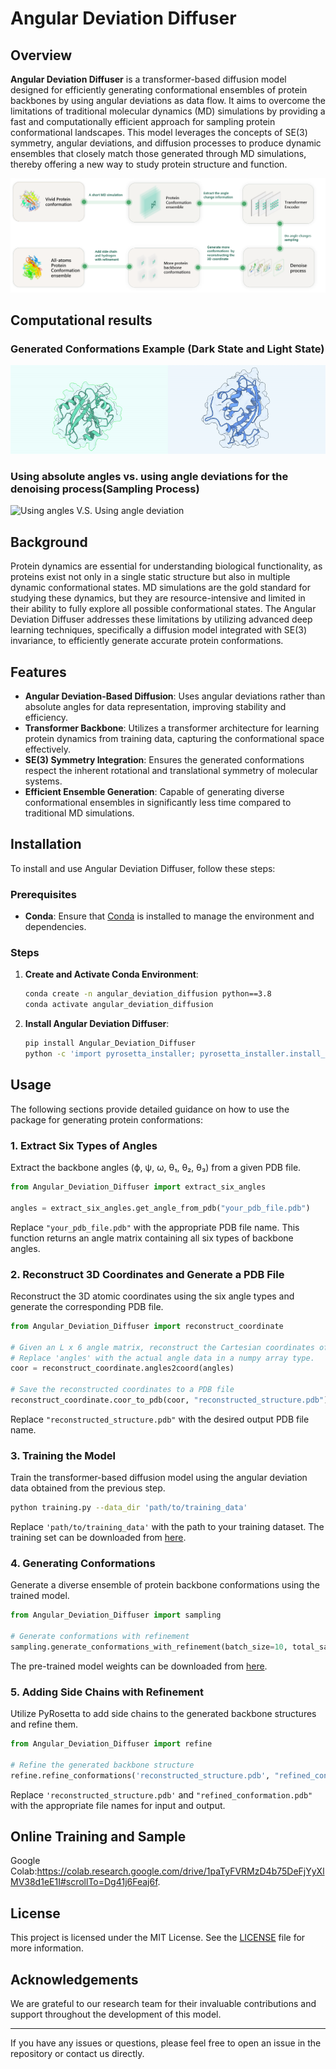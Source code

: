 # Angular Deviation Diffuser



## Overview

**Angular Deviation Diffuser** is a transformer-based diffusion model designed for efficiently generating conformational ensembles of protein backbones by using angular deviations as data flow. It aims to overcome the limitations of traditional molecular dynamics (MD) simulations by providing a fast and computationally efficient approach for sampling protein conformational landscapes. This model leverages the concepts of SE(3) symmetry, angular deviations, and diffusion processes to produce dynamic ensembles that closely match those generated through MD simulations, thereby offering a new way to study protein structure and function.



![Angular Deviation Diffuser Workflow](https://github.com/AlanYangYi/angular_deviation_diffuser/blob/2db3939e7b49b2c8b821c8dd9ac6b1210c9f8f50/Pictures/overview.png)

## Computational results

###  Generated Conformations Example (Dark State and Light State)
![Generated Conformations Example](https://github.com/AlanYangYi/angular_deviation_diffuser/blob/2db3939e7b49b2c8b821c8dd9ac6b1210c9f8f50/Pictures/Dark_and_light_generated_by_our_model.gif)

### Using absolute angles vs. using angle deviations for the denoising process(Sampling Process)
![Using angles V.S. Using angle deviation](https://github.com/AlanYangYi/angular_deviation_diffuser/blob/2db3939e7b49b2c8b821c8dd9ac6b1210c9f8f50/Pictures/angleVSanglechange.gif)


## Background

Protein dynamics are essential for understanding biological functionality, as proteins exist not only in a single static structure but also in multiple dynamic conformational states. MD simulations are the gold standard for studying these dynamics, but they are resource-intensive and limited in their ability to fully explore all possible conformational states. The Angular Deviation Diffuser addresses these limitations by utilizing advanced deep learning techniques, specifically a diffusion model integrated with SE(3) invariance, to efficiently generate accurate protein conformations.

## Features

- **Angular Deviation-Based Diffusion**: Uses angular deviations rather than absolute angles for data representation, improving stability and efficiency.
- **Transformer Backbone**: Utilizes a transformer architecture for learning protein dynamics from training data, capturing the conformational space effectively.
- **SE(3) Symmetry Integration**: Ensures the generated conformations respect the inherent rotational and translational symmetry of molecular systems.
- **Efficient Ensemble Generation**: Capable of generating diverse conformational ensembles in significantly less time compared to traditional MD simulations.

## Installation

To install and use Angular Deviation Diffuser, follow these steps:

### Prerequisites

- **Conda**: Ensure that [Conda](https://docs.conda.io/en/latest/miniconda.html) is installed to manage the environment and dependencies.

### Steps

1. **Create and Activate Conda Environment**:
   
   ```bash
   conda create -n angular_deviation_diffusion python==3.8
   conda activate angular_deviation_diffusion
   ```

2. **Install Angular Deviation Diffuser**:
   
   ```bash
   pip install Angular_Deviation_Diffuser
   python -c 'import pyrosetta_installer; pyrosetta_installer.install_pyrosetta()'
   ```

## Usage

The following sections provide detailed guidance on how to use the package for generating protein conformations:

### 1. Extract Six Types of Angles

Extract the backbone angles (ϕ, ψ, ω, θ₁, θ₂, θ₃) from a given PDB file.

```python
from Angular_Deviation_Diffuser import extract_six_angles

angles = extract_six_angles.get_angle_from_pdb("your_pdb_file.pdb")
```
Replace `"your_pdb_file.pdb"` with the appropriate PDB file name. This function returns an angle matrix containing all six types of backbone angles.

### 2. Reconstruct 3D Coordinates and Generate a PDB File

Reconstruct the 3D atomic coordinates using the six angle types and generate the corresponding PDB file.

```python
from Angular_Deviation_Diffuser import reconstruct_coordinate

# Given an L x 6 angle matrix, reconstruct the Cartesian coordinates of the atoms.
# Replace 'angles' with the actual angle data in a numpy array type.
coor = reconstruct_coordinate.angles2coord(angles)

# Save the reconstructed coordinates to a PDB file
reconstruct_coordinate.coor_to_pdb(coor, "reconstructed_structure.pdb")
```
Replace `"reconstructed_structure.pdb"` with the desired output PDB file name.

### 3. Training the Model

Train the transformer-based diffusion model using the angular deviation data obtained from the previous step.

```bash
python training.py --data_dir 'path/to/training_data'
```
Replace `'path/to/training_data'` with the path to your training dataset. The training set can be downloaded from [here](https://github.com/AlanYangYi/angular_deviation_diffuser/blob/2eaf4d98dacb188eeeb56005ff526e1130f02dc3/Training_Set.zip).

### 4. Generating Conformations

Generate a diverse ensemble of protein backbone conformations using the trained model.

```python
from Angular_Deviation_Diffuser import sampling

# Generate conformations with refinement
sampling.generate_conformations_with_refinement(batch_size=10, total_samples=10)
```
The pre-trained model weights can be downloaded from [here](https://drive.usercontent.google.com/download?id=1ld2lZgJFoZJZrwbKdzHcDAZU7t9jmBkH&export=download&authuser=0&confirm=t&uuid=17381f09-3b32-4d7f-976d-1d49de944a7f&at=AENtkXZcdxy-fTKXegNBrIdxcF-T:1731452378968).

### 5. Adding Side Chains with Refinement

Utilize PyRosetta to add side chains to the generated backbone structures and refine them.

```python
from Angular_Deviation_Diffuser import refine

# Refine the generated backbone structure
refine.refine_conformations('reconstructed_structure.pdb', "refined_conformation.pdb")
```
Replace `'reconstructed_structure.pdb'` and `"refined_conformation.pdb"` with the appropriate file names for input and output.


## Online Training and Sample 
Google Colab:https://colab.research.google.com/drive/1paTyFVRMzD4b75DeFjYyXlMV38d1eE1I#scrollTo=Dg41j6Feaj6f. 

## License

This project is licensed under the MIT License. See the [LICENSE](LICENSE) file for more information.

## Acknowledgements

We are grateful to our research team for their invaluable contributions and support throughout the development of this model.


---

If you have any issues or questions, please feel free to open an issue in the repository or contact us directly.

